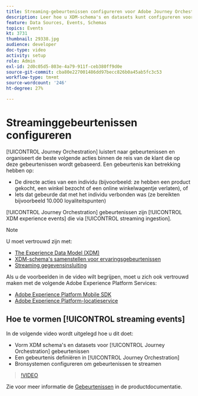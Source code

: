 ```yaml
---
title: Streaming-gebeurtenissen configureren voor Adobe Journey Orchestration
description: Leer hoe u XDM-schema's en datasets kunt configureren voor gebeurtenissen voor Journey Orchestration, een gebeurtenis in Journey Orchestration kunt bepalen en bronsystemen kunt vormen om gebeurtenissen te stroomlijnen.
feature: Data Sources, Events, Schemas
topics: Events
kt: 3731
thumbnail: 29338.jpg
audience: developer
doc-type: video
activity: setup
role: Admin
exl-id: 2d0c05d5-803e-4a79-911f-ceb380ff9d0e
source-git-commit: cba80e227001486dd97becc826b0a45ab5fc3c53
workflow-type: tm+mt
source-wordcount: '246'
ht-degree: 27%

---
```


# Streaminggebeurtenissen configureren

[!UICONTROL Journey Orchestration] luistert naar gebeurtenissen en organiseert de beste volgende acties binnen de reis van de klant die op deze gebeurtenissen wordt gebaseerd. Een gebeurtenis kan betrekking hebben op:

* De directe acties van een individu (bijvoorbeeld: ze hebben een product gekocht, een winkel bezocht of een online winkelwagentje verlaten), of
* Iets dat gebeurde dat met het individu verbonden was (ze bereikten bijvoorbeeld 10.000 loyaliteitspunten)

[!UICONTROL Journey Orchestration] gebeurtenissen zijn [!UICONTROL XDM experience events] die via [!UICONTROL streaming ingestion].

>[!NOTE]
>
>U moet vertrouwd zijn met:
>
>* [The Experience Data Model (XDM)](https://experienceleague.adobe.com/docs/platform-learn/tutorials/schemas/schemas-and-experience-data-model.html?lang=nl)
>* [XDM-schema&#39;s samenstellen voor ervaringsgebeurtenissen](https://experienceleague.adobe.com/docs/platform-learn/tutorials/schemas/create-schemas.html?lang=nl)
>* [Streaming gegevensinsluiting](https://experienceleague.adobe.com/docs/platform-learn/tutorials/data-ingestion/understanding-streaming-ingestion.html?lang=en)
>
>Als u de voorbeelden in de video wilt begrijpen, moet u zich ook vertrouwd maken met de volgende Adobe Experience Platform Services:
>
>* [Adobe Experience Platform Mobile SDK](https://experienceleague.adobe.com/docs/platform-learn/data-collection/mobile-sdk/overview.html?lang=nl)
>* [Adobe Experience Platform-locatieservice](https://experienceleague.adobe.com/docs/places/using/home.html?lang=nl)


## Hoe te vormen [!UICONTROL streaming events]

In de volgende video wordt uitgelegd hoe u dit doet:

* Vorm XDM schema&#39;s en datasets voor [!UICONTROL Journey Orchestration] gebeurtenissen
* Een gebeurtenis definiëren in [!UICONTROL Journey Orchestration]
* Bronsystemen configureren om gebeurtenissen te streamen

>[!VIDEO](https://video.tv.adobe.com/v/29338?quality=12&learn=on)

Zie voor meer informatie de [Gebeurtenissen](https://experienceleague.adobe.com/docs/journeys/using/events-journeys/about-events/about-events.html?lang=en) in de productdocumentatie.
